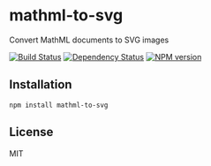 # mathml-to-svg

Convert MathML documents to SVG images

[![Build Status](https://travis-ci.org/ForbesLindesay/mathml-to-svg.png?branch=master)](https://travis-ci.org/ForbesLindesay/mathml-to-svg)
[![Dependency Status](https://david-dm.org/ForbesLindesay/mathml-to-svg.png)](https://david-dm.org/ForbesLindesay/mathml-to-svg)
[![NPM version](https://img.shields.io/npm/v/mathml-to-svg.svg)](https://www.npmjs.com/package/mathml-to-svg)

## Installation

    npm install mathml-to-svg

## License

  MIT